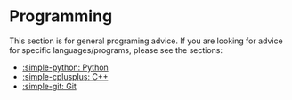 # Programming

This section is for general programing advice. If you are looking for advice for specific languages/programs, please see the sections:

- [:simple-python: Python](../python/)
- [:simple-cplusplus: C++](../cpp/)
- [:simple-git: Git](../git/)